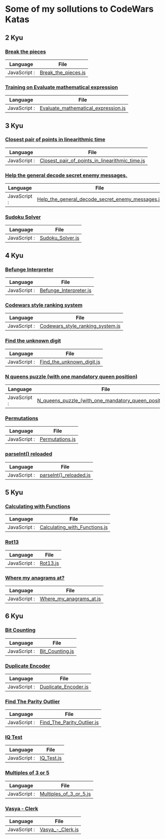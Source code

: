 # Some of my sollutions to CodeWars Katas

## 2 Kyu
### [Break the pieces](https://www.codewars.com/kata/527fde8d24b9309d9b000c4e)
|Language|File|
|-|-|
|JavaScript : |[Break_the_pieces.js](./Break_the_pieces.js)|

### [Training on Evaluate mathematical expression](https://www.codewars.com/kata/52a78825cdfc2cfc87000005/train/javascript)
|Language|File|
|-|-|
|JavaScript : |[Evaluate_mathematical_expression.js](./Evaluate_mathematical_expression.js)|

## 3 Kyu
### [Closest pair of points in linearithmic time](https://www.codewars.com/kata/5376b901424ed4f8c20002b7)
|Language|File|
|-|-|
|JavaScript : |[Closest_pair_of_points_in_linearithmic_time.js](./Closest_pair_of_points_in_linearithmic_time.js)|

### [Help the general decode secret enemy messages.](https://www.codewars.com/kata/52cf02cd825aef67070008fa)
|Language|File|
|-|-|
|JavaScript : |[Help_the_general_decode_secret_enemy_messages.js](./Help_the_general_decode_secret_enemy_messages.js)|

### [Sudoku Solver](https://www.codewars.com/kata/5296bc77afba8baa690002d7)
|Language|File|
|-|-|
|JavaScript : |[Sudoku_Solver.js](./Sudoku_Solver.js)|

## 4 Kyu
### [Befunge Interpreter](https://www.codewars.com/kata/526c7b931666d07889000a3c)
|Language|File|
|-|-|
|JavaScript : |[Befunge_Interpreter.js](./Befunge_Interpreter.js)|

### [Codewars style ranking system](https://www.codewars.com/kata/51fda2d95d6efda45e00004e)
|Language|File|
|-|-|
|JavaScript : |[Codewars_style_ranking_system.js](./Codewars_style_ranking_system.js)|

### [Find the unknown digit](https://www.codewars.com/kata/546d15cebed2e10334000ed9)
|Language|File|
|-|-|
|JavaScript : |[Find_the_unknown_digit.js](./Find_the_unknown_digit.js)|

### [N queens puzzle (with one mandatory queen position)](https://www.codewars.com/kata/561bed6a31daa8df7400000e)
|Language|File|
|-|-|
|JavaScript : |[N_queens_puzzle_(with_one_mandatory_queen_position).js](./N_queens_puzzle_(with_one_mandatory_queen_position).js)|

### [Permutations](https://www.codewars.com/kata/5254ca2719453dcc0b00027d)
|Language|File|
|-|-|
|JavaScript : |[Permutations.js](./Permutations.js)|

### [parseInt() reloaded](https://www.codewars.com/kata/525c7c5ab6aecef16e0001a5)
|Language|File|
|-|-|
|JavaScript : |[parseInt()_reloaded.js](./parseInt()_reloaded.js)|

## 5 Kyu
### [Calculating with Functions](https://www.codewars.com/kata/525f3eda17c7cd9f9e000b39)
|Language|File|
|-|-|
|JavaScript : |[Calculating_with_Functions.js](./Calculating_with_Functions.js)|

### [Rot13](https://www.codewars.com/kata/530e15517bc88ac656000716)
|Language|File|
|-|-|
|JavaScript : |[Rot13.js](./Rot13.js)|

### [Where my anagrams at?](https://www.codewars.com/kata/523a86aa4230ebb5420001e1)
|Language|File|
|-|-|
|JavaScript : |[Where_my_anagrams_at.js](./Where_my_anagrams_at.js)|

## 6 Kyu
### [Bit Counting](https://www.codewars.com/kata/526571aae218b8ee490006f4)
|Language|File|
|-|-|
|JavaScript : |[Bit_Counting.js](./Bit_Counting.js)|

### [Duplicate Encoder](https://www.codewars.com/kata/54b42f9314d9229fd6000d9c)
|Language|File|
|-|-|
|JavaScript : |[Duplicate_Encoder.js](./Duplicate_Encoder.js)|

### [Find The Parity Outlier](https://www.codewars.com/kata/5526fc09a1bbd946250002dc)
|Language|File|
|-|-|
|JavaScript : |[Find_The_Parity_Outlier.js](./Find_The_Parity_Outlier.js)|

### [IQ Test](https://www.codewars.com/kata/552c028c030765286c00007d)
|Language|File|
|-|-|
|JavaScript : |[IQ_Test.js](./IQ_Test.js)|

### [Multiples of 3 or 5](https://www.codewars.com/kata/514b92a657cdc65150000006)
|Language|File|
|-|-|
|JavaScript : |[Multiples_of_3_or_5.js](./Multiples_of_3_or_5.js)|

### [Vasya - Clerk](https://www.codewars.com/kata/555615a77ebc7c2c8a0000b8)
|Language|File|
|-|-|
|JavaScript : |[Vasya_-_Clerk.js](./Vasya_-_Clerk.js)|

